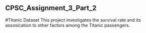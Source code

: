 ## CPSC_Assignment_3_Part_2
#Titanic Dataset
This project investigates the survival rate and its assosication to other factors among the Titanic passengers. 
